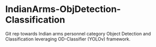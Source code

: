 # IndianArms-ObjDetection-Classification
Git rep towards Indian arms personnel category Object Detection and Classification leveraging OD-Classifier (YOLOv) framework.
